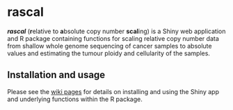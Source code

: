 # rascal

**_rascal_** (**r**elative to **a**bsolute copy number **scal**ing) is a Shiny web application and R package containing functions for scaling relative copy number data from shallow whole genome sequencing of cancer samples to absolute values and estimating the tumour ploidy and cellularity of the samples.

## Installation and usage

Please see the [wiki pages](https://github.com/crukci-bioinformatics/rascal/wiki) for details on installing and using the Shiny app and underlying functions within the R package.





